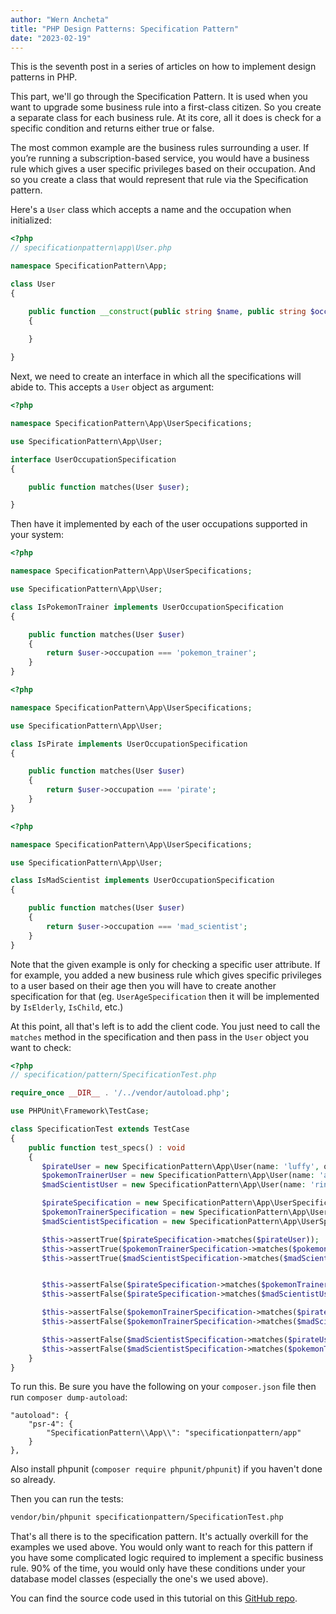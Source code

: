 ```yaml
---
author: "Wern Ancheta"
title: "PHP Design Patterns: Specification Pattern"
date: "2023-02-19"
---
```


This is the seventh post in a series of articles on how to implement design patterns in PHP.

This part, we'll go through the Specification Pattern. It is used when you want to upgrade some business rule into a first-class citizen. So you create a separate class for each business rule. At its core, all it does is check for a specific condition and returns either true or false. 

The most common example are the business rules surrounding a user. If you’re running a subscription-based service, you would have a business rule which gives a user specific privileges based on their occupation. And so you create a class that would represent that rule via the Specification pattern.

Here's a `User` class which accepts a name and the occupation when initialized:

```php
<?php 
// specificationpattern\app\User.php

namespace SpecificationPattern\App;

class User
{

    public function __construct(public string $name, public string $occupation)
    {
        
    }

}
```

Next, we need to create an interface in which all the specifications will abide to. This accepts a `User` object as argument:

```php 
<?php 

namespace SpecificationPattern\App\UserSpecifications;

use SpecificationPattern\App\User;

interface UserOccupationSpecification
{

    public function matches(User $user);

}
```

Then have it implemented by each of the user occupations supported in your system:

```php
<?php 

namespace SpecificationPattern\App\UserSpecifications;

use SpecificationPattern\App\User;

class IsPokemonTrainer implements UserOccupationSpecification
{

    public function matches(User $user)
    {
        return $user->occupation === 'pokemon_trainer';
    }
} 
```

```php
<?php 

namespace SpecificationPattern\App\UserSpecifications;

use SpecificationPattern\App\User;

class IsPirate implements UserOccupationSpecification
{

    public function matches(User $user)
    {
        return $user->occupation === 'pirate';
    }
} 
```

```php
<?php 

namespace SpecificationPattern\App\UserSpecifications;

use SpecificationPattern\App\User;

class IsMadScientist implements UserOccupationSpecification
{

    public function matches(User $user)
    {
        return $user->occupation === 'mad_scientist';
    }
}
```

Note that the given example is only for checking a specific user attribute. If for example, you added a new business rule which gives specific privileges to a user based on their age then you will have to create another specification for that (eg. `UserAgeSpecification` then it will be implemented by `IsElderly`, `IsChild`, etc.)


At this point, all that's left is to add the client code. You just need to call the `matches` method in the specification and then pass in the `User` object you want to check:

```php 
<?php 
// specification/pattern/SpecificationTest.php

require_once __DIR__ . '/../vendor/autoload.php';

use PHPUnit\Framework\TestCase;

class SpecificationTest extends TestCase
{
    public function test_specs() : void
    {
       $pirateUser = new SpecificationPattern\App\User(name: 'luffy', occupation: 'pirate');
       $pokemonTrainerUser = new SpecificationPattern\App\User(name: 'ash', occupation: 'pokemon_trainer');
       $madScientistUser = new SpecificationPattern\App\User(name: 'rintaro', occupation: 'mad_scientist');

       $pirateSpecification = new SpecificationPattern\App\UserSpecifications\IsPirate;
       $pokemonTrainerSpecification = new SpecificationPattern\App\UserSpecifications\IsPokemonTrainer;
       $madScientistSpecification = new SpecificationPattern\App\UserSpecifications\IsMadScientist;

       $this->assertTrue($pirateSpecification->matches($pirateUser));
       $this->assertTrue($pokemonTrainerSpecification->matches($pokemonTrainerUser));
       $this->assertTrue($madScientistSpecification->matches($madScientistUser));


       $this->assertFalse($pirateSpecification->matches($pokemonTrainerUser));
       $this->assertFalse($pirateSpecification->matches($madScientistUser));

       $this->assertFalse($pokemonTrainerSpecification->matches($pirateUser));
       $this->assertFalse($pokemonTrainerSpecification->matches($madScientistUser));

       $this->assertFalse($madScientistSpecification->matches($pirateUser));
       $this->assertFalse($madScientistSpecification->matches($pokemonTrainerUser));
    }
}
```


To run this. Be sure you have the following on your `composer.json` file then run `composer dump-autoload`:

```
"autoload": {
    "psr-4": {
        "SpecificationPattern\\App\\": "specificationpattern/app"
    }
},
```

Also install phpunit (`composer require phpunit/phpunit`) if you haven't done so already.

Then you can run the tests:

```bash
vendor/bin/phpunit specificationpattern/SpecificationTest.php
```

That's all there is to the specification pattern. It's actually overkill for the examples we used above. You would only want to reach for this pattern if you have some complicated logic required to implement a specific business rule. 90% of the time, you would only have these conditions under your database model classes (especially the one's we used above).

You can find the source code used in this tutorial on this [GitHub repo](https://github.com/anchetaWern/php-design-patterns).